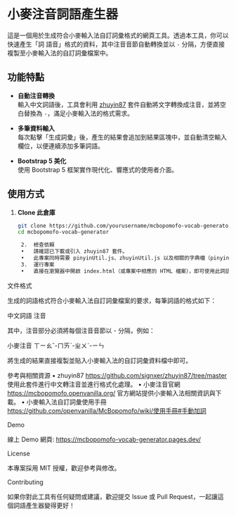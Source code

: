 # 小麥注音詞語產生器

這是一個用於生成符合小麥輸入法自訂詞彙格式的網頁工具。透過本工具，你可以快速產生「詞 語音」格式的資料，其中注音音節自動轉換並以 `-` 分隔，方便直接複製至小麥輸入法的自訂詞彙檔案中。

## 功能特點

- **自動注音轉換**  
  輸入中文詞語後，工具會利用 [zhuyin87](https://github.com/signxer/zhuyin87/tree/master) 套件自動將文字轉換成注音，並將空白替換為 `-`，滿足小麥輸入法的格式需求。

- **多筆資料輸入**  
  每次點擊「生成詞彙」後，產生的結果會追加到結果區塊中，並自動清空輸入欄位，以便連續添加多筆詞語。

- **Bootstrap 5 美化**  
  使用 Bootstrap 5 框架實作現代化、響應式的使用者介面。

## 使用方式

1. **Clone 此倉庫**  
   ```bash
   git clone https://github.com/yourusername/mcbopomofo-vocab-generator.git
   cd mcbopomofo-vocab-generator

	2.	檢查依賴
	•	請確認已下載或引入 zhuyin87 套件。
	•	此專案同時需要 pinyinUtil.js、zhuyinUtil.js 以及相關的字典檔（pinyin_dict_notone.js 與 pinyin_dict_withtone.js），請確保這些檔案位於正確的路徑下（例如：./dict/）。
	3.	運行專案
	•	直接在瀏覽器中開啟 index.html（或專案中相應的 HTML 檔案），即可使用此詞語產生器。

文件格式

生成的詞語格式符合小麥輸入法自訂詞彙檔案的要求，每筆詞語的格式如下：

中文詞語 注音

其中，注音部分必須將每個注音音節以 - 分隔，例如：

小麥注音 ㄒㄧㄠˇ-ㄇㄞˋ-ㄓㄨˋ-ㄧㄣ

將生成的結果直接複製並貼入小麥輸入法的自訂詞彙資料檔中即可。

參考與相關資源
	•	zhuyin87
https://github.com/signxer/zhuyin87/tree/master
使用此套件進行中文轉注音並進行格式化處理。
	•	小麥注音官網
https://mcbopomofo.openvanilla.org/
官方網站提供小麥輸入法相關資訊與下載。
	•	小麥輸入法自訂詞彙使用手冊
https://github.com/openvanilla/McBopomofo/wiki/使用手冊#手動加詞

Demo

線上 Demo 網頁: https://mcbopomofo-vocab-generator.pages.dev/

License

本專案採用 MIT 授權，歡迎參考與修改。

Contributing

如果你對此工具有任何疑問或建議，歡迎提交 Issue 或 Pull Request，一起讓這個詞語產生器變得更好！
